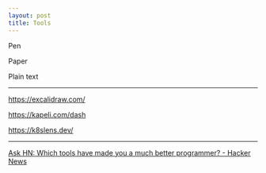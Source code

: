 ```yaml
---
layout: post
title: Tools
--- 
```


Pen 

Paper 

Plain text 

---

<https://excalidraw.com/>

<https://kapeli.com/dash>

<https://k8slens.dev/>

---

[Ask HN: Which tools have made you a much better programmer? - Hacker News](https://news.ycombinator.com/item?id=23468193)